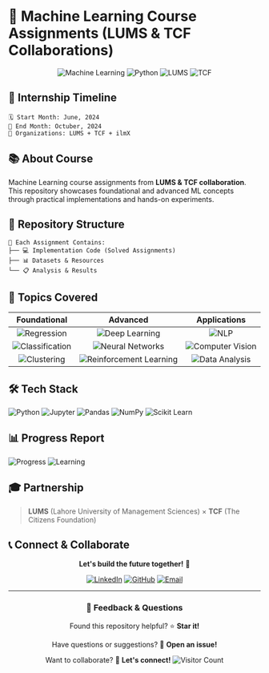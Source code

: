 # 📘 Machine Learning Course Assignments (LUMS & TCF Collaborations)

<div align="center">

![Machine Learning](https://img.shields.io/badge/Machine%20Learning-3B3B3B?style=for-the-badge&logo=brain&logoColor=white)
![Python](https://img.shields.io/badge/Python-3776AB?style=for-the-badge&logo=python&logoColor=white)
![LUMS](https://img.shields.io/badge/LUMS-1e3a8a?style=for-the-badge&logo=university&logoColor=white)
![TCF](https://img.shields.io/badge/TCF-059669?style=for-the-badge&logo=education&logoColor=white)

</div>

## 📅 **Internship Timeline**

```
🗓️ Start Month: June, 2024
🏁 End Month: Octuber, 2024
🏢 Organizations: LUMS + TCF + ilmX
```

## 📚 About Course

Machine Learning course assignments from **LUMS & TCF collaboration**. This repository showcases foundational and advanced ML concepts through practical implementations and hands-on experiments.

## 📁 Repository Structure

```
📁 Each Assignment Contains:
├── 💻 Implementation Code (Solved Assignments)
├── 📊 Datasets & Resources  
└── 📋 Analysis & Results
```

## 🎯 Topics Covered

<div align="left">

| **Foundational** | **Advanced** | **Applications** |
|:---:|:---:|:---:|
| ![Regression](https://img.shields.io/badge/Regression-4ECDC4?style=flat-square) | ![Deep Learning](https://img.shields.io/badge/Deep%20Learning-FF6B35?style=flat-square) | ![NLP](https://img.shields.io/badge/NLP-3B3B3B?style=flat-square) |
| ![Classification](https://img.shields.io/badge/Classification-45B7D1?style=flat-square) | ![Neural Networks](https://img.shields.io/badge/Neural%20Networks-FF7675?style=flat-square) | ![Computer Vision](https://img.shields.io/badge/Computer%20Vision-A29BFE?style=flat-square) |
| ![Clustering](https://img.shields.io/badge/Clustering-3B3B3B?style=flat-square) | ![Reinforcement Learning](https://img.shields.io/badge/RL-FD79A8?style=flat-square) | ![Data Analysis](https://img.shields.io/badge/Data%20Analysis-FDCB6E?style=flat-square) |

</div>

## 🛠️ Tech Stack

<div align="left">

![Python](https://img.shields.io/badge/Python-3776AB?style=for-the-badge&logo=python&logoColor=white)
![Jupyter](https://img.shields.io/badge/Jupyter-3B3B3B?style=for-the-badge&logo=jupyter&logoColor=white)
![Pandas](https://img.shields.io/badge/Pandas-150458?style=for-the-badge&logo=pandas&logoColor=white)
![NumPy](https://img.shields.io/badge/NumPy-013243?style=for-the-badge&logo=numpy&logoColor=white)
![Scikit Learn](https://img.shields.io/badge/Scikit--Learn-3B3B3B?style=for-the-badge&logo=scikitlearn&logoColor=white)

</div>

## 📊 Progress Report

<div align="left">

![Progress](https://img.shields.io/badge/Assignments-Completed-brightgreen?style=for-the-badge)
![Learning](https://img.shields.io/badge/Status-Learning%20Journey-blue?style=for-the-badge)

</div>

## 🎓 Partnership

> **LUMS** (Lahore University of Management Sciences) × **TCF** (The Citizens Foundation)

## 📞 **Connect & Collaborate**

<div align="center">
  
  **Let's build the future together!** 🌟
  
  [![LinkedIn](https://img.shields.io/badge/LinkedIn-0077B5?style=for-the-badge&logo=linkedin&logoColor=white)](www.linkedin.com/in/mudasir-naeem-698679303)
  [![GitHub](https://img.shields.io/badge/GitHub-100000?style=for-the-badge&logo=github&logoColor=white)](https://github.com/MudasirNaeem1)
  [![Email](https://img.shields.io/badge/Email-D14836?style=for-the-badge&logo=gmail&logoColor=white)](mailto:mudasirnaeem000@gmail.com)
  
  ---
  
  ### 💬 **Feedback & Questions**
  
  Found this repository helpful? ⭐ **Star it!**
  
  Have questions or suggestions? 💭 **Open an issue!**
  
  Want to collaborate? 🤝 **Let's connect!**
  ![Visitor Count](https://visitor-badge.laobi.icu/badge?page_id=MudasirNaeem1.MachineLearning-Course-from-LUMSx-ilmX)

</div>
